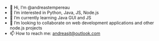 - 👋 Hi, I’m @andreastempereau
- 👀 I’m interested in Python, Java, JS, Node.js
- 🌱 I’m currently learning Java GUI and JS
- 💞️ I’m looking to collaborate on web development applications and other node.js projects
- 📫 How to reach me: andreasjt@outlook.com


